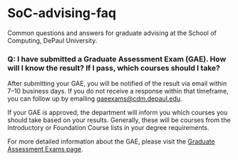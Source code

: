 # SoC-advising-faq
Common questions and answers for graduate advising at the School of Computing, DePaul University.

### Q: I have submitted a Graduate Assessment Exam (GAE). How will I know the result? If I pass, which courses should I take?

After submitting your GAE, you will be notified of the result via email within 7–10 business days. If you do not receive a response within that timeframe, you can follow up by emailing [gaeexams@cdm.depaul.edu](mailto:gaeexams@cdm.depaul.edu).

If your GAE is approved, the department will inform you which courses you should take based on your results. Generally, these will be courses from the Introductory or Foundation Course lists in your degree requirements.

For more detailed information about the GAE, please visit the [Graduate Assessment Exams page](https://www.cdm.depaul.edu/academics/Pages/GraduateAssesmentExams.aspx).
